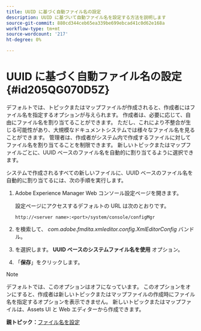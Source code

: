 ```yaml
---
title: UUID に基づく自動ファイル名の設定
description: UUID に基づいて自動ファイル名を設定する方法を説明します
source-git-commit: 880cd344ceb65ea339be699ebcad41c0d62e168a
workflow-type: tm+mt
source-wordcount: '217'
ht-degree: 0%

---
```


# UUID に基づく自動ファイル名の設定 {#id205QG070D5Z}

デフォルトでは、トピックまたはマップファイルが作成されると、作成者にはファイル名を指定するオプションが与えられます。 作成者は、必要に応じて、自由にファイル名を割り当てることができます。 ただし、これにより不整合が生じる可能性があり、大規模なドキュメントシステムでは様々なファイル名を見ることができます。 管理者は、作成者がシステム内で作成するファイルに対してファイル名を割り当てることを制限できます。 新しいトピックまたはマップファイルごとに、UUID ベースのファイル名を自動的に割り当てるように選択できます。

システムで作成されるすべての新しいファイルに、UUID ベースのファイル名を自動的に割り当てるには、次の手順を実行します。

1. Adobe Experience Manager Web コンソール設定ページを開きます。

   設定ページにアクセスするデフォルトの URL は次のとおりです。

   ```http
   http://<server name>:<port>/system/console/configMgr
   ```

1. を検索して、 *com.adobe.fmdita.xmleditor.config.XmlEditorConfig* バンドル。

1. を選択します。 **UUID ベースのシステムファイル名を使用** オプション。

1. 「**保存**」をクリックします。


>[!NOTE]
>
> デフォルトでは、このオプションはオフになっています。 このオプションをオンにすると、作成者は新しいトピックまたはマップファイルの作成時にファイル名を指定するオプションを表示できません。 新しいトピックまたはマップファイルは、Assets UI と Web エディターから作成できます。

**親トピック：**[&#x200B;ファイル名を設定](conf-file-names.md)
